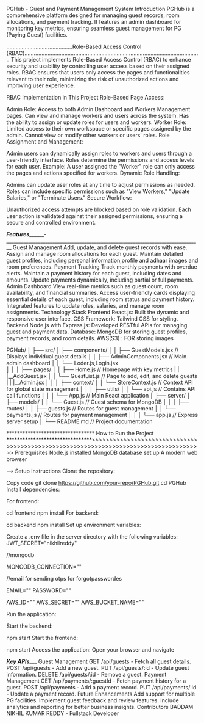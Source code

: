 PGHub - Guest and Payment Management System
Introduction
PGHub is a comprehensive platform designed for managing guest records, room allocations, and payment tracking. 
It features an admin dashboard for monitoring key metrics, ensuring seamless guest management for PG (Paying Guest) facilities.

...........................................Role-Based Access Control (RBAC)...................................................................................................................
This project implements Role-Based Access Control (RBAC) to enhance security and usability by controlling user access based on their assigned roles. 
RBAC ensures that users only access the pages and functionalities relevant to their role, minimizing the risk of unauthorized actions and improving user experience.

RBAC Implementation in This Project
Role-Based Page Access:

Admin Role:
  Access to both Admin Dashboard and Workers Management pages.
  Can view and manage workers and users across the system.
  Has the ability to assign or update roles for users and workers.
Worker Role:
  Limited access to their own workspace or specific pages assigned by the admin.
  Cannot view or modify other workers or users' roles.
Role Assignment and Management:

  Admin users can dynamically assign roles to workers and users through a user-friendly interface.
  Roles determine the permissions and access levels for each user.
  Example: A user assigned the "Worker" role can only access the pages and actions specified for workers.
  Dynamic Role Handling:

  Admins can update user roles at any time to adjust permissions as needed.
  Roles can include specific permissions such as "View Workers," "Update Salaries," or "Terminate Users."
Secure Workflow:

  Unauthorized access attempts are blocked based on role validation.
  Each user action is validated against their assigned permissions, ensuring a secure and controlled environment.


___________________Features_________________________-________________________________________________________________________________
Guest Management
  Add, update, and delete guest records with ease.
  Assign and manage room allocations for each guest.
  Maintain detailed guest profiles, including personal information,profile and adhaar images and room preferences.
Payment Tracking
  Track monthly payments with overdue alerts.
  Maintain a payment history for each guest, including dates and amounts.
  Update payments dynamically, including partial or full payments.
Admin Dashboard
  View real-time metrics such as guest count, room availability, and financial summaries.
  Access user-friendly cards displaying essential details of each guest, including room status and payment history.
  Integrated features to update roles, salaries, and manage room assignments.
Technology Stack
  Frontend
    React.js: Built the dynamic and responsive user interface.
    CSS Framework: Tailwind CSS for styling.
  Backend
    Node.js with Express.js: Developed RESTful APIs for managing guest and payment data.
    Database: MongoDB for storing guest profiles, payment records, and room details.
    AWS(S3) : FOR storing images


PGHub/
│
├── src/
│   ├── components/
│   │   ├── GuestModels.jsx        // Displays individual guest details
│   │   ├── AdminComponents.jsx        // Main admin dashboard
│   │   └── Loder.js,Login.jsx   
│   │
│   ├── pages/
│   │   ├── Home.js             // Homepage with key metrics
|   |   |__AddGuest.jsx
│   │   └── GuestList.js     // Page to add, edit, and delete guests
|   |   |__Admin.jsx
│   │
│   ├── context/
│   │   └── StoreContext.js     // Context API for global state management
│   │
│   ├── utils/
│   │   └── api.js              // Contains API call functions
│   │
│   └── App.js                  // Main React application
│
├── server/
│   ├── models/
│   │   └── Guest.js            // Guest schema for MongoDB
│   │
│   ├── routes/
│   │   ├── guests.js           // Routes for guest management
│   │   └── payments.js         // Routes for payment management
│   │
│   └── app.js                  // Express server setup
│
└── README.md                   // Project documentation



********************************* How to Run the Project ********************************>>>>>>>>>>>>>>>>>>>>>>>>>>>>>>>>>>>>>>>>>>>>>>>>>>>>>>>>>>>>>>>>>>>>>>>>>>>>>>>>>>>>>>
Prerequisites
  Node.js installed
  MongoDB database set up
  A modern web browser

-->  Setup Instructions
      Clone the repository:


  Copy code
    git clone https://github.com/your-repo/PGHub.git
      cd PGHub
Install dependencies:

For frontend:

  cd frontend
  npm install
For backend:

  cd backend
  npm install
  Set up environment variables:

Create a .env file in the server directory with the following variables:
JWT_SECRET="nikhilreddy"


//mongodb 

MONGODB_CONNECTION=""


//email for sending otps for forgotpasswordes

EMAIL=""
PASSWORD=""




AWS_ID=""
AWS_SECRET=""
AWS_BUCKET_NAME=""




Run the application:

Start the backend:

npm start
Start the frontend:

npm start
Access the application: Open your browser and navigate 

_____________________________Key APIs________________________________
Guest Management
  GET /api/guests - Fetch all guest details.
  POST /api/guests - Add a new guest.
  PUT /api/guests/:id - Update guest information.
  DELETE /api/guests/:id - Remove a guest.
Payment Management
  GET /api/payments/:guestId - Fetch payment history for a guest.
  POST /api/payments - Add a payment record.
  PUT /api/payments/:id - Update a payment record.
Future Enhancements
  Add support for multiple PG facilities.
  Implement guest feedback and review features.
  Include analytics and reporting for better business insights.
Contributors
BADDAM NIKHIL KUMAR REDDY - Fullstack Developer



